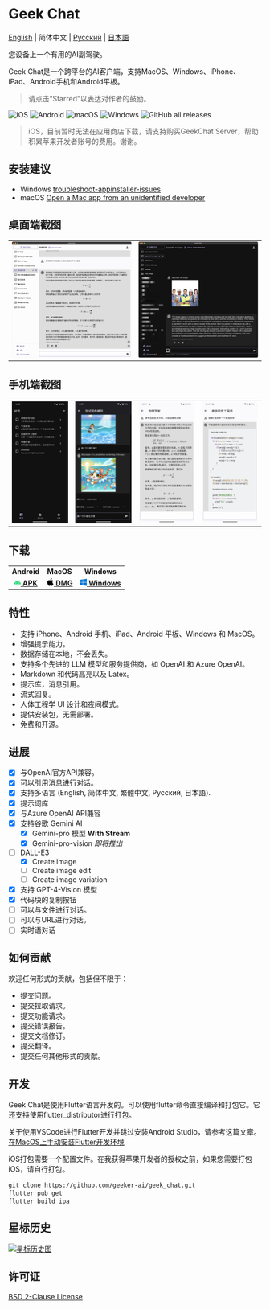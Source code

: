 # Geek Chat

[English](../README.md) | 简体中文 | [Русский](./README_RU.md) | [日本語](./README_JP.md)

您设备上一个有用的AI副驾驶。

Geek Chat是一个跨平台的AI客户端，支持MacOS、Windows、iPhone、iPad、Android手机和Android平板。

> 请点击“Starred”以表达对作者的鼓励。

![iOS](https://img.shields.io/badge/-iOS-black?style=flat-square&logo=apple&logoColor=white) ![Android](https://img.shields.io/badge/-Android-black?style=flat-square&logo=android&logoColor=white) ![macOS](https://img.shields.io/badge/-macOS-black?style=flat-square&logo=apple&logoColor=white) ![Windows](https://img.shields.io/badge/-Windows-black?style=flat-square&logo=windows&logoColor=white) ![GitHub all releases](https://img.shields.io/github/downloads/geeker-ai/geek_chat/total)

> iOS，目前暂时无法在应用商店下载，请支持购买GeekChat Server，帮助积累苹果开发者账号的费用。谢谢。

## 安装建议
- Windows [troubleshoot-appinstaller-issues](https://learn.microsoft.com/zh-cn/windows/msix/app-installer/troubleshoot-appinstaller-issues)
- macOS [Open a Mac app from an unidentified developer](https://support.apple.com/zh-cn/guide/mac-help/mh40616/mac)

## 桌面端截图

<table>
  <tr>
    <td>
      <img src='../assets/screenshots/screenshot1.png' />
    </td>
    <td>
      <img src='../assets/screenshots/screenshot2.png' />
    </td>
  </tr>
</table>

## 手机端截图

<table>
  <tr style="height: 40px">
    <td>
      <img src='../assets/screenshots/screenshot3.jpeg' />
    </td>
    <td>
      <img src='../assets/screenshots/screenshot4.jpeg' />
    </td>
    <td>
      <img src='../assets/screenshots/screenshot5.jpeg' />
    </td>
    <td>
      <img src='../assets/screenshots/screenshot6.jpeg' />
    </td>
  </tr>
</table>

## 下载

<table>
  <tr>
    <td style="text-align:center"><b>Android</b></td>
    <td style="text-align:center"><b>MacOS</b></td>
    <td style="text-align:center"><b>Windows</b></td>
  </tr>
  <tr style="text-align: center">
    <td>
      <a href='https://github.com/geeker-ai/geek_chat/releases'>
        <img src='../assets/android-color.svg' style="height:14px; width: 14px" />
        <b>APK</b>
      </a>
    </td>
    <td>
      <a href='https://github.com/geeker-ai/geek_chat/releases'>
        <img src='../assets/apple-color.svg' style="height:15px; width: 15px" />
        <b>DMG</b>
      </a>
    </td>
    <td>
      <a href='https://github.com/geeker-ai/geek_chat/releases'>
        <img src='../assets/windows10-color.svg' style="height:14px; width: 14px" />
        <b>Windows</b>
      </a>
    </td>
  </tr>
</table>

## 特性

- 支持 iPhone、Android 手机、iPad、Android 平板、Windows 和 MacOS。
- 增强提示能力。
- 数据存储在本地，不会丢失。
- 支持多个先进的 LLM 模型和服务提供商，如 OpenAI 和 Azure OpenAI。
- Markdown 和代码高亮以及 Latex。
- 提示库，消息引用。
- 流式回复。
- 人体工程学 UI 设计和夜间模式。
- 提供安装包，无需部署。
- 免费和开源。

## 进展

- [x] 与OpenAI官方API兼容。
- [x] 可以引用消息进行对话。
- [x] 支持多语言 (English, 简体中文, 繁體中文, Русский, 日本語).
- [x] 提示词库
- [x] 与Azure OpenAI API兼容
- [x] 支持谷歌 Gemini AI
  - [x] Gemini-pro 模型 **With Stream**
  - [x] Gemini-pro-vision *即将推出*
- [ ] DALL-E3
  - [x] Create image
  - [ ] Create image edit
  - [ ] Create image variation
- [x] 支持 GPT-4-Vision 模型
- [x] 代码块的复制按钮
- [ ] 可以与文件进行对话。
- [ ] 可以与URL进行对话。
- [ ] 实时语对话

## 如何贡献

欢迎任何形式的贡献，包括但不限于：

- 提交问题。
- 提交拉取请求。
- 提交功能请求。
- 提交错误报告。
- 提交文档修订。
- 提交翻译。
- 提交任何其他形式的贡献。

## 开发

Geek Chat是使用Flutter语言开发的。可以使用flutter命令直接编译和打包它。它还支持使用flutter_distributor进行打包。

关于使用VSCode进行Flutter开发并跳过安装Android Studio，请参考这篇文章。 [在MacOS上手动安装Flutter开发环境](https://macgeeker.com/devnotes/macos-flutter/)

iOS打包需要一个配置文件。在我获得苹果开发者的授权之前，如果您需要打包iOS，请自行打包。

```
git clone https://github.com/geeker-ai/geek_chat.git
flutter pub get
flutter build ipa
```

## 星标历史

[![星标历史图](https://api.star-history.com/svg?repos=geeker-ai/geek_chat&type=Date)](https://star-history.com/#geeker-ai/geek_chat&Date)

## 许可证
[BSD 2-Clause License](./LICENSE)

